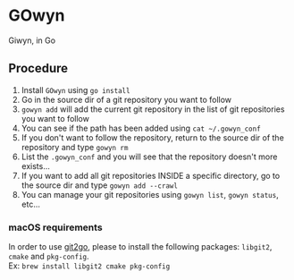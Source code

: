 # GOwyn
Giwyn, in Go

## Procedure

1. Install `GOwyn` using `go install`
2. Go in the source dir of a git repository you want to follow
3. `gowyn add` will add the current git repository in the list of git repositories you want to follow
4. You can see if the path has been added using `cat ~/.gowyn_conf`
5. If you don't want to follow the repository, return to the source dir of the repository and type `gowyn rm`
6. List the `.gowyn_conf` and you will see that the repository doesn't more exists...
7. If you want to add all git repositories INSIDE a specific directory, go to the source dir and type `gowyn add --crawl`
8. You can manage your git repositories using `gowyn list`, `gowyn status`, etc...

### macOS requirements
In order to use [git2go](https://github.com/libgit2/git2go), please to install the following packages: `libgit2`, `cmake` and `pkg-config`.   
Ex: `brew install libgit2 cmake pkg-config`
